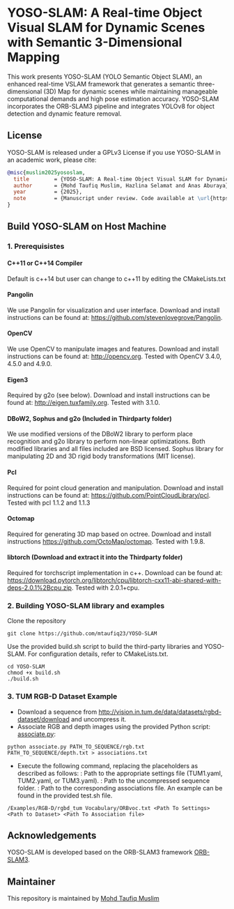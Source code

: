 # YOSO-SLAM: A Real-time Object Visual SLAM for Dynamic Scenes with Semantic 3-Dimensional Mapping

This work presents YOSO-SLAM (YOLO Semantic Object SLAM), an enhanced real-time VSLAM framework that generates a semantic three-dimensional (3D) Map for dynamic scenes while maintaining manageable computational demands and high pose estimation accuracy. YOSO-SLAM incorporates the ORB-SLAM3 pipeline and integrates YOLOv8 for object detection and dynamic feature removal.


## License
YOSO-SLAM is released under a GPLv3 License
if you use YOSO-SLAM in an academic work, please cite:
```bibtex
@misc{muslim2025yososlam,
  title        = {YOSO-SLAM: A Real-time Object Visual SLAM for Dynamic Scenes with Semantic 3-Dimensional Mapping},
  author       = {Mohd Taufiq Muslim, Hazlina Selamat and Anas Aburaya},
  year         = {2025},
  note         = {Manuscript under review. Code available at \url{https://github.com/mtaufiq23/YOSO-SLAM}}
}
```


## Build YOSO-SLAM on Host Machine
### 1. Prerequisistes
#### C++11 or C++14 Compiler
Default is c++14 but user can change to c++11 by editing the CMakeLists.txt

#### Pangolin
We use Pangolin for visualization and user interface. Download and install instructions can be found at: https://github.com/stevenlovegrove/Pangolin.

#### OpenCV
We use OpenCV to manipulate images and features. Download and install instructions can be found at: http://opencv.org. Tested with OpenCV 3.4.0, 4.5.0 and 4.9.0.

#### Eigen3
Required by g2o (see below). Download and install instructions can be found at: http://eigen.tuxfamily.org. Tested with 3.1.0.

#### DBoW2, Sophus and g2o (Included in Thirdparty folder)

We use modified versions of the DBoW2 library to perform place recognition and g2o library to perform non-linear optimizations. Both modified libraries and all files included are BSD licensed. Sophus library for manipulating 2D and 3D rigid body transformations (MIT license).

#### Pcl
Required for point cloud generation and manipulation. Download and install instructions can be found at: https://github.com/PointCloudLibrary/pcl. Tested with pcl 1.1.2 and 1.1.3

#### Octomap
Required for generating 3D map based on octree. Download and install instructions https://github.com/OctoMap/octomap. Tested with 1.9.8.

#### libtorch (Download and extract it into the Thirdparty folder)
Required for torchscript implementation in c++. Download can be found at: https://download.pytorch.org/libtorch/cpu/libtorch-cxx11-abi-shared-with-deps-2.0.1%2Bcpu.zip. Tested with 2.0.1+cpu.


### 2. Building YOSO-SLAM library and examples
Clone the repository
```
git clone https://github.com/mtaufiq23/YOSO-SLAM
```

Use the provided build.sh script to build the third-party libraries and YOSO-SLAM. For configuration details, refer to CMakeLists.txt.
```
cd YOSO-SLAM
chmod +x build.sh
./build.sh
```

### 3. TUM RGB-D Dataset Example
- Download a sequence from http://vision.in.tum.de/data/datasets/rgbd-dataset/download and uncompress it.
- Associate RGB and depth images using the provided Python script: [associate.py](http://vision.in.tum.de/data/datasets/rgbd-dataset/tools):
```
python associate.py PATH_TO_SEQUENCE/rgb.txt PATH_TO_SEQUENCE/depth.txt > associations.txt
```
- Execute the following command, replacing the placeholders as described as follows: <Path To Settings>: Path to the appropriate settings file (TUM1.yaml, TUM2.yaml, or TUM3.yaml). <Path To Dataset>: Path to the uncompressed sequence folder. <Path To Association File>: Path to the corresponding associations file. An example can be found in the provided test.sh file.
```
/Examples/RGB-D/rgbd_tum Vocabulary/ORBvoc.txt <Path To Settings> <Path to Dataset> <Path To Association file>
```

## Acknowledgements
YOSO-SLAM is developed based on the ORB-SLAM3 framework [ORB-SLAM3](https://github.com/UZ-SLAMLab/ORB_SLAM3).

## Maintainer
This repository is maintained by [Mohd Taufiq Muslim](https://github.com/mtaufiq23)
